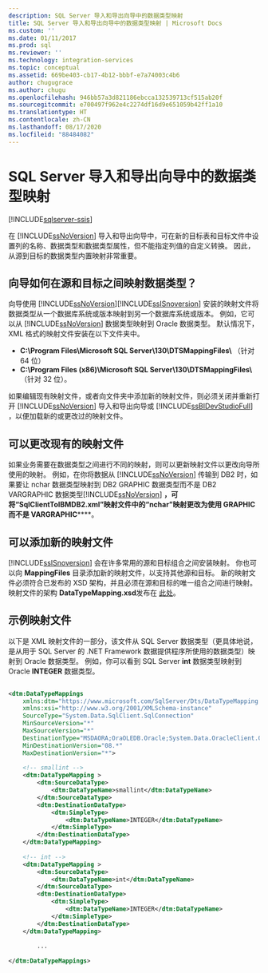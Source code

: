 ```yaml
---
description: SQL Server 导入和导出向导中的数据类型映射
title: SQL Server 导入和导出向导中的数据类型映射 | Microsoft Docs
ms.custom: ''
ms.date: 01/11/2017
ms.prod: sql
ms.reviewer: ''
ms.technology: integration-services
ms.topic: conceptual
ms.assetid: 669be403-cb17-4b12-bbbf-e7a74003c4b6
author: chugugrace
ms.author: chugu
ms.openlocfilehash: 946bb57a3d821186ebcca132539713cf515ab20f
ms.sourcegitcommit: e700497f962e4c2274df16d9e651059b42ff1a10
ms.translationtype: HT
ms.contentlocale: zh-CN
ms.lasthandoff: 08/17/2020
ms.locfileid: "88484082"
---
```

# <a name="data-type-mapping-in-the-sql-server-import-and-export-wizard"></a>SQL Server 导入和导出向导中的数据类型映射

[!INCLUDE[sqlserver-ssis](../../includes/applies-to-version/sqlserver-ssis.md)]


 在 [!INCLUDE[ssNoVersion](../../includes/ssnoversion-md.md)] 导入和导出向导中，可在新的目标表和目标文件中设置列的名称、数据类型和数据类型属性，但不能指定列值的自定义转换。 因此，从源到目标的数据类型内置映射非常重要。  
  
##  <a name="how-does-the-wizard-map-data-types-between-source-and-destination"></a><a name="wizardMapping"></a> 向导如何在源和目标之间映射数据类型？
向导使用 [!INCLUDE[ssNoVersion](../../includes/ssnoversion-md.md)][!INCLUDE[ssISnoversion](../../includes/ssisnoversion-md.md)] 安装的映射文件将数据类型从一个数据库系统或版本映射到另一个数据库系统或版本。 例如，它可以从 [!INCLUDE[ssNoVersion](../../includes/ssnoversion-md.md)] 数据类型映射到 Oracle 数据类型。 默认情况下，XML 格式的映射文件安装在以下文件夹中。
-   **C:\Program Files\Microsoft SQL Server\130\DTSMappingFiles\\** （针对 64 位）
-   **C:\Program Files (x86)\Microsoft SQL Server\130\DTSMappingFiles\\** （针对 32 位）。  
  
 如果编辑现有映射文件，或者向文件夹中添加新的映射文件，则必须关闭并重新打开 [!INCLUDE[ssNoVersion](../../includes/ssnoversion-md.md)] 导入和导出向导或 [!INCLUDE[ssBIDevStudioFull](../../includes/ssbidevstudiofull-md.md)] ，以便加载新的或更改过的映射文件。  
 
## <a name="you-can-change-an-existing-mapping-file"></a>可以更改现有的映射文件
如果业务需要在数据类型之间进行不同的映射，则可以更新映射文件以更改向导所使用的映射。 例如，在你将数据从 [!INCLUDE[ssNoVersion](../../includes/ssnoversion-md.md)] 传输到 DB2 时，如果要让  nchar 数据类型映射到 DB2 GRAPHIC 数据类型而不是 DB2 VARGRAPHIC 数据类型[!INCLUDE[ssNoVersion](../../includes/ssnoversion-md.md)] ************，可将“SqlClientToIBMDB2.xml”映射文件中的“nchar”映射更改为使用 GRAPHIC 而不是 VARGRAPHIC****************。  
  
## <a name="you-can-add-a-new-mapping-file"></a>可以添加新的映射文件
[!INCLUDE[ssISnoversion](../../includes/ssisnoversion-md.md)] 会在许多常用的源和目标组合之间安装映射。 你也可以向 **MappingFiles** 目录添加新的映射文件，以支持其他源和目标。 新的映射文件必须符合已发布的 XSD 架构，并且必须在源和目标的唯一组合之间进行映射。 映射文件的架构 **DataTypeMapping.xsd**发布在 [此处](https://schemas.microsoft.com/sqlserver/2008/07/IntegrationServices/DataTypeMapping/DataTypeMapping.xsd)。
 
## <a name="sample-mapping-file"></a>示例映射文件
以下是 XML 映射文件的一部分，该文件从 SQL Server 数据类型（更具体地说，是从用于 SQL Server 的 .NET Framework 数据提供程序所使用的数据类型）映射到 Oracle 数据类型。 例如，你可以看到 SQL Server **int** 数据类型映射到 Oracle **INTEGER** 数据类型。
  
```xml  
  
<dtm:DataTypeMappings  
    xmlns:dtm="https://www.microsoft.com/SqlServer/Dts/DataTypeMapping.xsd"   
    xmlns:xsi="http://www.w3.org/2001/XMLSchema-instance"  
    SourceType="System.Data.SqlClient.SqlConnection"   
    MinSourceVersion="*"   
    MaxSourceVersion="*"   
    DestinationType="MSDAORA;OraOLEDB.Oracle;System.Data.OracleClient.OracleConnection"   
    MinDestinationVersion="08.*"   
    MaxDestinationVersion="*">  
  
    <!-- smallint -->  
    <dtm:DataTypeMapping >  
        <dtm:SourceDataType>  
            <dtm:DataTypeName>smallint</dtm:DataTypeName>  
        </dtm:SourceDataType>  
        <dtm:DestinationDataType>  
            <dtm:SimpleType>  
                <dtm:DataTypeName>INTEGER</dtm:DataTypeName>  
            </dtm:SimpleType>  
        </dtm:DestinationDataType>  
    </dtm:DataTypeMapping>    
  
    <!-- int -->  
    <dtm:DataTypeMapping >  
        <dtm:SourceDataType>  
            <dtm:DataTypeName>int</dtm:DataTypeName>  
        </dtm:SourceDataType>  
        <dtm:DestinationDataType>  
            <dtm:SimpleType>  
                <dtm:DataTypeName>INTEGER</dtm:DataTypeName>  
            </dtm:SimpleType>  
        </dtm:DestinationDataType>  
    </dtm:DataTypeMapping>    
  
        ...  
  
</dtm:DataTypeMappings>  
  
```  

